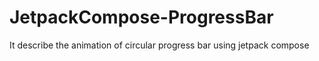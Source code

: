 # JetpackCompose-ProgressBar
It describe the animation of circular progress bar using jetpack compose
